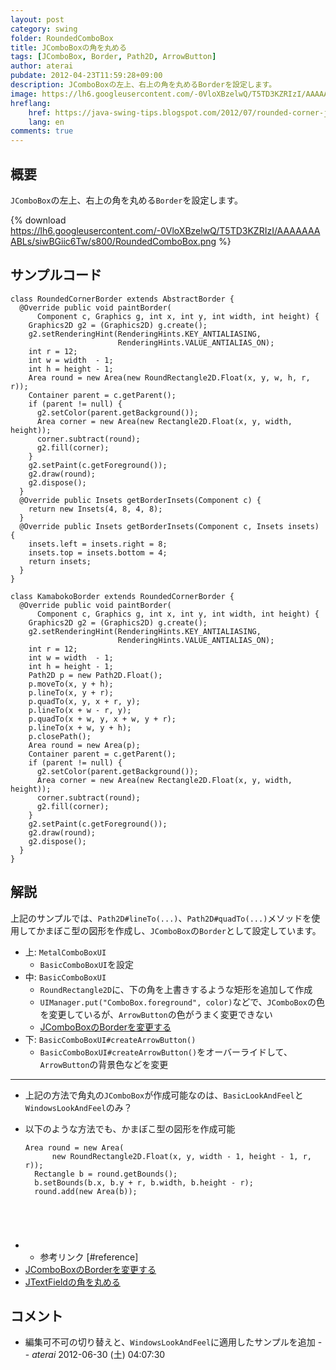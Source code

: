 ```yaml
---
layout: post
category: swing
folder: RoundedComboBox
title: JComboBoxの角を丸める
tags: [JComboBox, Border, Path2D, ArrowButton]
author: aterai
pubdate: 2012-04-23T11:59:28+09:00
description: JComboBoxの左上、右上の角を丸めるBorderを設定します。
image: https://lh6.googleusercontent.com/-0VloXBzelwQ/T5TD3KZRIzI/AAAAAAAABLs/siwBGiic6Tw/s800/RoundedComboBox.png
hreflang:
    href: https://java-swing-tips.blogspot.com/2012/07/rounded-corner-jcombobox-border.html
    lang: en
comments: true
---
```

## 概要
`JComboBox`の左上、右上の角を丸める`Border`を設定します。

{% download https://lh6.googleusercontent.com/-0VloXBzelwQ/T5TD3KZRIzI/AAAAAAAABLs/siwBGiic6Tw/s800/RoundedComboBox.png %}

## サンプルコード
<pre class="prettyprint"><code>class RoundedCornerBorder extends AbstractBorder {
  @Override public void paintBorder(
      Component c, Graphics g, int x, int y, int width, int height) {
    Graphics2D g2 = (Graphics2D) g.create();
    g2.setRenderingHint(RenderingHints.KEY_ANTIALIASING,
                        RenderingHints.VALUE_ANTIALIAS_ON);
    int r = 12;
    int w = width  - 1;
    int h = height - 1;
    Area round = new Area(new RoundRectangle2D.Float(x, y, w, h, r, r));
    Container parent = c.getParent();
    if (parent != null) {
      g2.setColor(parent.getBackground());
      Area corner = new Area(new Rectangle2D.Float(x, y, width, height));
      corner.subtract(round);
      g2.fill(corner);
    }
    g2.setPaint(c.getForeground());
    g2.draw(round);
    g2.dispose();
  }
  @Override public Insets getBorderInsets(Component c) {
    return new Insets(4, 8, 4, 8);
  }
  @Override public Insets getBorderInsets(Component c, Insets insets) {
    insets.left = insets.right = 8;
    insets.top = insets.bottom = 4;
    return insets;
  }
}

class KamabokoBorder extends RoundedCornerBorder {
  @Override public void paintBorder(
      Component c, Graphics g, int x, int y, int width, int height) {
    Graphics2D g2 = (Graphics2D) g.create();
    g2.setRenderingHint(RenderingHints.KEY_ANTIALIASING,
                        RenderingHints.VALUE_ANTIALIAS_ON);
    int r = 12;
    int w = width  - 1;
    int h = height - 1;
    Path2D p = new Path2D.Float();
    p.moveTo(x, y + h);
    p.lineTo(x, y + r);
    p.quadTo(x, y, x + r, y);
    p.lineTo(x + w - r, y);
    p.quadTo(x + w, y, x + w, y + r);
    p.lineTo(x + w, y + h);
    p.closePath();
    Area round = new Area(p);
    Container parent = c.getParent();
    if (parent != null) {
      g2.setColor(parent.getBackground());
      Area corner = new Area(new Rectangle2D.Float(x, y, width, height));
      corner.subtract(round);
      g2.fill(corner);
    }
    g2.setPaint(c.getForeground());
    g2.draw(round);
    g2.dispose();
  }
}
</code></pre>

## 解説
上記のサンプルでは、`Path2D#lineTo(...)`、`Path2D#quadTo(...)`メソッドを使用してかまぼこ型の図形を作成し、`JComboBox`の`Border`として設定しています。

- 上: `MetalComboBoxUI`
    - `BasicComboBoxUI`を設定
- 中: `BasicComboBoxUI`
    - `RoundRectangle2D`に、下の角を上書きするような矩形を追加して作成
    - `UIManager.put("ComboBox.foreground", color)`などで、`JComboBox`の色を変更しているが、`ArrowButton`の色がうまく変更できない
    - [JComboBoxのBorderを変更する](https://ateraimemo.com/Swing/ComboBoxBorder.html)
- 下: `BasicComboBoxUI#createArrowButton()`
    - `BasicComboBoxUI#createArrowButton()`をオーバーライドして、`ArrowButton`の背景色などを変更

<!-- dummy comment line for breaking list -->

- - - -
- 上記の方法で角丸の`JComboBox`が作成可能なのは、`BasicLookAndFeel`と`WindowsLookAndFeel`のみ？
- 以下のような方法でも、かまぼこ型の図形を作成可能
    
    <pre class="prettyprint"><code>Area round = new Area(
        new RoundRectangle2D.Float(x, y, width - 1, height - 1, r, r));
    Rectangle b = round.getBounds();
    b.setBounds(b.x, b.y + r, b.width, b.height - r);
    round.add(new Area(b));
</code></pre>
- * 参考リンク [#reference]
- [JComboBoxのBorderを変更する](https://ateraimemo.com/Swing/ComboBoxBorder.html)
- [JTextFieldの角を丸める](https://ateraimemo.com/Swing/RoundedTextField.html)

<!-- dummy comment line for breaking list -->

## コメント
- 編集可不可の切り替えと、`WindowsLookAndFeel`に適用したサンプルを追加 -- *aterai* 2012-06-30 (土) 04:07:30

<!-- dummy comment line for breaking list -->
